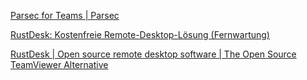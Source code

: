 [Parsec for Teams | Parsec](https://parsec.app/teams)

[RustDesk: Kostenfreie Remote-Desktop-Lösung (Fernwartung)](https://stadt-bremerhaven.de/rustdesk-kostenfreie-remote-desktop-loesung-fernwartung/)

[RustDesk | Open source remote desktop software | The Open Source TeamViewer Alternative](https://rustdesk.com/)